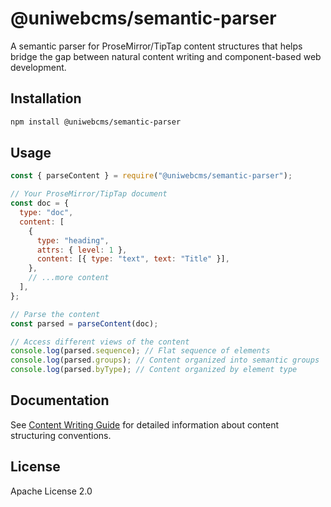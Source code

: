 # @uniwebcms/semantic-parser

A semantic parser for ProseMirror/TipTap content structures that helps bridge the gap between natural content writing and component-based web development.

## Installation

```bash
npm install @uniwebcms/semantic-parser
```

## Usage

```js
const { parseContent } = require("@uniwebcms/semantic-parser");

// Your ProseMirror/TipTap document
const doc = {
  type: "doc",
  content: [
    {
      type: "heading",
      attrs: { level: 1 },
      content: [{ type: "text", text: "Title" }],
    },
    // ...more content
  ],
};

// Parse the content
const parsed = parseContent(doc);

// Access different views of the content
console.log(parsed.sequence); // Flat sequence of elements
console.log(parsed.groups); // Content organized into semantic groups
console.log(parsed.byType); // Content organized by element type
```

## Documentation

See [Content Writing Guide](./docs/guide.md) for detailed information about content structuring conventions.

## License

Apache License 2.0
